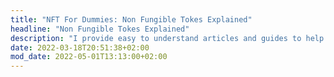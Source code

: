 ```yaml
---
title: "NFT For Dummies: Non Fungible Tokes Explained"
headline: "Non Fungible Tokes Explained"
description: "I provide easy to understand articles and guides to help you become more familiar with digital NFTs and to help you stay away from scammy NFT sites."
date: 2022-03-18T20:51:38+02:00
mod_date: 2022-05-01T13:13:00+02:00
---
```

